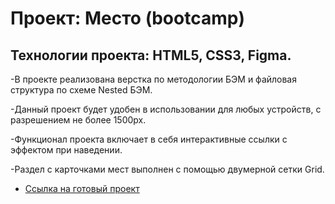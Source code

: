 # Проект: Место (bootcamp)

## Технологии проекта: HTML5, CSS3, Figma.

-В проекте реализована верстка по методологии БЭМ и файловая структура по схеме Nested БЭМ.

-Данный проект будет удобен в использовании для любых устройств, с разрешением не более 1500px.

-Функционал проекта включает в себя интерактивные ссылки с эффектом при наведении.

-Раздел с карточками мест выполнен с помощью двумерной сетки Grid.

* [Ссылка на готовый проект](https://alinabrbr.github.io/mesto-project-bootcamp/)


